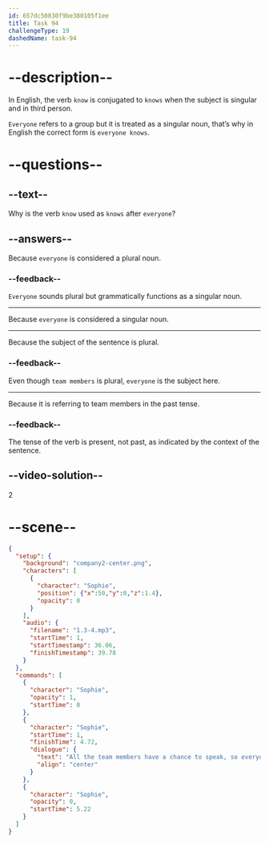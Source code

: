 ```yaml
---
id: 657dc50830f9be380105f1ee
title: Task 94
challengeType: 19
dashedName: task-94
---
```


# --description--

In English, the verb `know` is conjugated to `knows` when the subject is singular and in third person. 

`Everyone` refers to a group but it is treated as a singular noun, that’s why in English the correct form is `everyone knows`.


# --questions--

## --text--

Why is the verb `know` used as `knows` after `everyone`?

## --answers--

Because `everyone` is considered a plural noun.

### --feedback--

`Everyone` sounds plural but grammatically functions as a singular noun.

---

Because `everyone` is considered a singular noun.

---

Because the subject of the sentence is plural.

### --feedback--

Even though `team members` is plural, `everyone` is the subject here.

---

Because it is referring to team members in the past tense.

### --feedback--

The tense of the verb is present, not past, as indicated by the context of the sentence.

## --video-solution--

2

# --scene--

```json
{
  "setup": {
    "background": "company2-center.png",
    "characters": [
      {
        "character": "Sophie",
        "position": {"x":50,"y":0,"z":1.4},
        "opacity": 0
      }
    ],
    "audio": {
      "filename": "1.3-4.mp3",
      "startTime": 1,
      "startTimestamp": 36.06,
      "finishTimestamp": 39.78
    }
  },
  "commands": [
    {
      "character": "Sophie",
      "opacity": 1,
      "startTime": 0
    },
    {
      "character": "Sophie",
      "startTime": 1,
      "finishTime": 4.72,
      "dialogue": {
        "text": "All the team members have a chance to speak, so everyone knows what the others are doing.",
        "align": "center"
      }
    },
    {
      "character": "Sophie",
      "opacity": 0,
      "startTime": 5.22
    }
  ]
}
```
